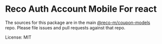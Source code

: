 Reco Auth Account Mobile For react
=======

The sources for this package are in the main [@reco-m/coupon-models](http://192.168.1.247/summary/framework%2FRECO8.Mobile.git) repo. Please file issues and pull requests against that repo.

License: MIT
